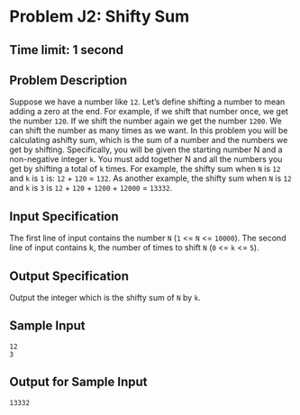 # Problem J2: Shifty Sum #
## Time limit: 1 second ##
## Problem Description ##
Suppose we have a number like ```12```. Let’s define shifting a number to mean adding a zero at the end. For example, if we shift that number once, we get the number ```120```. If we shift the number again we get the number ```1200```. We can shift the number as many times as we want. In this problem you will be calculating ashifty sum, which is the sum of a number and the numbers we get by shifting. Specifically, you will be given the starting number N and a non-negative integer ```k```. You must add together N and all the numbers you get by shifting a total of ```k``` times. For example, the shifty sum when ```N``` is ```12``` and ```k``` is ```1``` is: ```12``` + ```120``` = ```132```.
As another example, the shifty sum when ```N``` is ```12``` and ```k``` is ```3``` is ```12``` + ```120``` + ```1200``` + ```12000``` = ```13332```.
## Input Specification ##
The first line of input contains the number ```N``` (```1``` <= ```N``` <= ```10000```). The second line of input contains k, the number of times to shift ```N``` (```0``` <= ```k``` <= ```5```). 
## Output Specification ##
Output the integer which is the shifty sum of ```N``` by ```k```.
## Sample Input ##
```
12
3
```
## Output for Sample Input ##
```
13332 
```
